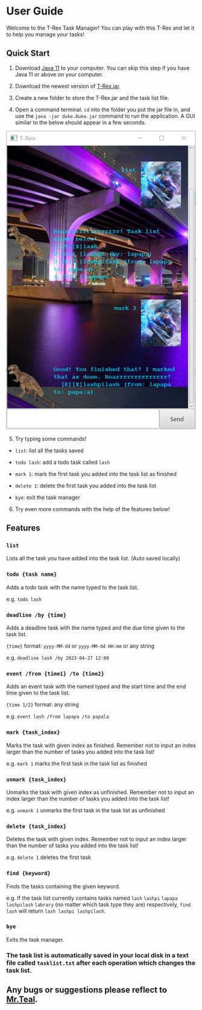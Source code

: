 # User Guide

Welcome to the T-Rex Task Manager! You can play with this T-Rex and let it to help you manage your tasks!

## Quick Start

1. Download [Java 11](https://www.oracle.com/java/technologies/downloads/#java11) to your computer.
You can skip this step if you have Java 11 or above on your computer.

2. Download the newest version of [T-Rex.jar](https://github.com/Mr-Teal/ip/docs/T-Rex.jar).

3. Create a new folder to store the T-Rex.jar and the task list file.

4. Open a command terminal. `cd` into the folder you put the jar file in, and use the `java -jar duke.Duke.jar` command to run the application. A GUI similar to the below should appear in a few seconds.

![](https://raw.githubusercontent.com/Mr-Teal/ip/master/docs/Ui.png)

5. Try typing some commands!

- `list`: list all the tasks saved

- `todo lash`: add a todo task called `lash`

- `mark 1`: mark the first task you added into the task list as finished

- `delete 1`: delete the first task you added into the task list

- `bye`: exit the task manager

6. Try even more commands with the help of the features below!

## Features 

### `list`

Lists all the task you have added into the task list. (Auto saved locally)

### `todo {task name}`

Adds a todo task with the name typed to the task list.

e.g. `todo lash`

### `deadline /by {time}`

Adds a deadline task with the name typed and the due time given to the task list.

`{time}` format: `yyyy-MM-dd` or `yyyy-MM-dd HH:mm` or any string

e.g. `deadline lash /by 2023-04-27 12:00`

### `event /from {time1} /to {time2}`

Adds an event task with the named typed and the start time and the end time given to the task list.

`{time 1/2}` format: any string

e.g. `event lash /from lapapa /to papala`

### `mark {task_index}`

Marks the task with given index as finished. Remember not to input an index larger than the number of tasks you added into the task list!

e.g. `mark 1` marks the first task in the task list as finished

### `unmark {task_index}`

Unmarks the task with given index as unfinished. Remember not to input an index larger than the number of tasks you added into the task list!

e.g. `unmark 1` unmarks the first task in the task list as unfinished

### `delete {task_index}`

Deletes the task with given index. Remember not to input an index larger than the number of tasks you added into the task list!

e.g. `delete 1` deletes the first task

### `find {keyword}`

Finds the tasks containing the given keyword.

e.g. If the task list currently contains tasks named `lash` `lashpi` `lapapa` `lashpilash` `labrary` (no matter which task type they are) respectively,
`find lash` will return `lash lashpi lashpilash`.

### `bye`

Exits the task manager.

### The task list is automatically saved in your local disk in a text file called `tasklist.txt` after each operation which changes the task list.

## Any bugs or suggestions please reflect to [Mr.Teal](https://github.com/Mr-Teal/).
